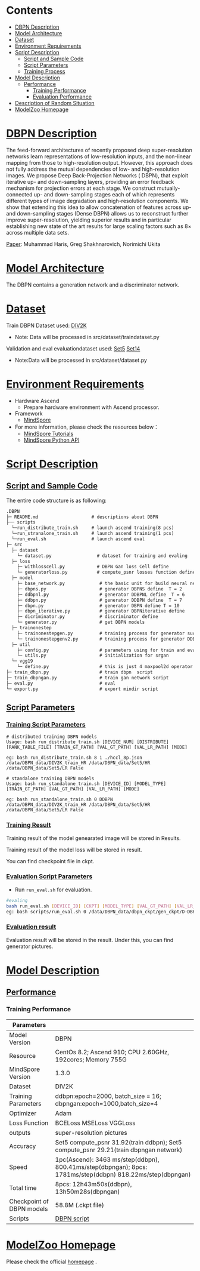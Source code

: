 # Contents

- [DBPN Description](#DBPN-description)
- [Model Architecture](#model-architecture)
- [Dataset](#dataset)
- [Environment Requirements](#environment-requirements)
- [Script Description](#script-description)
    - [Script and Sample Code](#script-and-sample-code)
    - [Script Parameters](#script-parameters)
    - [Training Process](#training-process)
- [Model Description](#model-description)
    - [Performance](#performance)
        - [Training Performance](#training-performance)
        - [Evaluation Performance](#evaluation-performance)
- [Description of Random Situation](#description-of-random-situation)
- [ModelZoo Homepage](#modelzoo-homepage)

# [DBPN Description](#contents)

The feed-forward architectures of recently proposed deep super-resolution networks learn representations of
low-resolution inputs, and the non-linear mapping from those to high-resolution output. However, this approach does not
fully address the mutual dependencies of low- and high-resolution images. We propose Deep Back-Projection Networks (
DBPN), that exploit iterative up- and down-sampling layers, providing an error feedback mechanism for projection errors
at each stage. We construct mutually-connected up- and down-sampling stages each of which represents different types of
image degradation and high-resolution components. We show that extending this idea to allow concatenation of features
across up- and down-sampling stages
(Dense DBPN) allows us to reconstruct further improve super-resolution, yielding superior results and in particular
establishing new state of the art results for large scaling factors such as 8× across multiple data sets.

[Paper](https://arxiv.org/pdf/1803.02735): Muhammad Haris, Greg Shakhnarovich, Norimichi Ukita

# [Model Architecture](#contents)

The DBPN contains a generation network and a discriminator network.

# [Dataset](#contents)

Train DBPN Dataset used: [DIV2K](<https://data.vision.ee.ethz.ch/cvl/DIV2K/>)

- Note: Data will be processed in src/dataset/traindataset.py

Validation and eval evaluationdataset
used: [Set5](<http://people.rennes.inria.fr/a line.Roumy/results/SR_BMVC12.html>) [Set14](<https://sites.google.com/site/romanzeyde/research-interests>)

- Note:Data will be processed in src/dataset/dataset.py

# [Environment Requirements](#contents)

- Hardware Ascend
    - Prepare hardware environment with Ascend processor.
- Framework
    - [MindSpore](https://www.mindspore.cn/install/en)
- For more information, please check the resources below：
    - [MindSpore Tutorials](https://www.mindspore.cn/tutorial/training/en/master/index.html)
    - [MindSpore Python API](https://www.mindspore.cn/doc/api_python/en/master/index.html)

# [Script Description](#contents)

## [Script and Sample Code](#contents)

The entire code structure is as following:

```markdown
.DBPN
├─ README.md                    # descriptions about DBPN
├── scripts  
  └─run_distribute_train.sh     # launch ascend training(8 pcs)
  └─run_stranalone_train.sh     # launch ascend training(1 pcs)
  └─run_eval.sh                 # launch ascend eval
├─ src
  ├─ dataset
    └─ dataset.py                 # dataset for training and evaling
  ├─ loss
    ├─ withlosscell.py            # DBPN Gan loss Cell define
    └─ generatorloss.py           # compute_psnr losses function define
  ├─ model
    ├─ base_network.py             # the basic unit for build neural network
    ├─ dbpns.py                    # generator DBPNS define  T = 2
    ├─ ddbpnl.py                   # generator DDBPNL define  T = 6
    ├─ ddbpn.py                    # generator DDBPN define  T = 7
    ├─ dbpn.py                     # generator DBPN define T = 10
    ├─ dbpn_iterative.py           # generator DBPNiterative define
    ├─ dicriminator.py             # discriminator define  
    └─ generator.py                # get DBPN models
  ├─ trainonestep
    ├─ trainonestepgen.py          # training process for generator such as DBPNS、DDBPNL、DBPN
    └─ trainonestepgenv2.py        # training process for generator DDBPN which add clip grad
  ├─ util
    ├─ config.py                   # parameters using for train and eval
    └─ utils.py                    # initialization for srgan
  └─ vgg19
    └─ define.py                   # this is just 4 maxpool2d operator
├─ train_dbpn.py                   # train dbpn  script
├─ train_dbpngan.py                # train gan network script
├─ eval.py                         # eval
└─ export.py                       # export mindir script
```

## [Script Parameters](#contents)

### [Training Script Parameters](#contents)

```shell
# distributed training DBPN models
Usage: bash run_distribute_train.sh [DEVICE_NUM] [DISTRIBUTE] [RANK_TABLE_FILE] [TRAIN_GT_PATH] [VAL_GT_PATH] [VAL_LR_PATH] [MODE]

eg: bash run_distribute_train.sh 8 1 ./hccl_8p.json /data/DBPN_data/DIV2K_train_HR /data/DBPN_data/Set5/HR /data/DBPN_data/Set5/LR False

# standalone training DBPN models
Usage: bash run_standalone_train.sh [DEVICE_ID] [MODEL_TYPE] [TRAIN_GT_PATH] [VAL_GT_PATH] [VAL_LR_PATH] [MODE]

eg: bash run_standalone_train.sh 0 DDBPN /data/DBPN_data/DIV2K_train_HR /data/DBPN_data/Set5/HR /data/DBPN_data/Set5/LR False
```

### [Training Result](#content)

Training result of the model genearated image will be stored in Results.

Training result of the model loss will be stored in result.

You can find checkpoint file in ckpt.

### [Evaluation Script Parameters](#content)

- Run `run_eval.sh` for evaluation.

```bash
#evaling
bash run_eval.sh [DEVICE_ID] [CKPT] [MODEL_TYPE] [VAL_GT_PATH] [VAL_LR_PATH]
eg: bash scripts/run_eval.sh 0 /data/DBPN_data/dbpn_ckpt/gen_ckpt/D-DBPN-best.ckpt DDBPN /data/DBPN_data/Set5/HR /data/DBPN_data/Set5/LR
```

### [Evaluation result](#content)

Evaluation result will be stored in the result. Under this, you can find generator pictures.

# [Model Description](#contents)

## [Performance](#contents)

### Training Performance

| Parameters                 |                                                             |
| -------------------------- | ----------------------------------------------------------- |
| Model Version              | DBPN                                                        |
| Resource                   | CentOs 8.2; Ascend 910; CPU 2.60GHz, 192cores; Memory 755G  |
| MindSpore Version          | 1.3.0                                                       |
| Dataset                    | DIV2K                                                       |
| Training Parameters        | ddbpn:epoch=2000, batch_size = 16; dbpngan:epoch=1000,batch_size=4|
| Optimizer                  | Adam                                                        |
| Loss Function              | BCELoss  MSELoss VGGLoss                                    |
| outputs                    | super-resolution pictures                                   |
| Accuracy                   | Set5 compute_psnr 31.92(train ddbpn); Set5 compute_psnr 29.21(train dbpngan network)                       |
| Speed                      | 1pc(Ascend): 3463 ms/step(ddbpn), 800.41ms/step(dbpngan); 8pcs: 1781ms/step(ddbpn)  818.22ms/step(dbpngan) |
| Total time                 | 8pcs: 12h43m50s(ddbpn), 13h50m28s(dbpngan)                                                    |
| Checkpoint of DBPN models  | 58.8M (.ckpt file)                                           |
| Scripts                    | [DBPN script](https://gitee.com/mindspore/models/tree/master/research/cv/DBPN) |

# [ModelZoo Homepage](#contents)

Please check the official [homepage](https://gitee.com/mindspore/models/tree/master/)
.